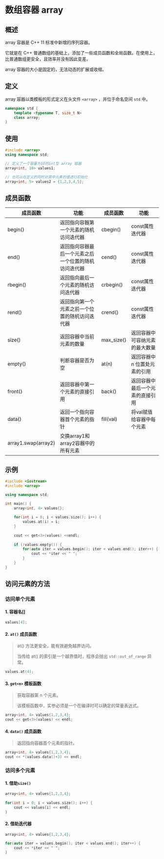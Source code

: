 # 数组容器 array

## 概述

array 容器是 C++ 11 标准中新增的序列容器。

它就是在 C++ 普通数组的基础上，添加了一些成员函数和全局函数。在使用上，比普通数组更安全，且效率并没有因此变差。



array 容器的大小是固定的，无法动态的扩展或收缩。



## 定义

array 容器以类模板的形式定义在头文件 `<array>` ，并位于命名空间 `std` 中。

```c++
namespace std {
    template <typename T, size_t N>
    class array;
}
```



## 使用

```c++
#include <array>
using namespace std;

// 定义了一个容量为10的int型 array 容器
array<int, 10> values1;

// 也可以在定义的同时对其中元素的值进行初始化
array<int, 5> values2 = {1,2,3,4,5};
```



## 成员函数

| 成员函数            | 功能                                                 | 成员函数   | 功能                             |
| ------------------- | ---------------------------------------------------- | ---------- | -------------------------------- |
| begin()             | 返回指向容器第一个元素的随机访问迭代器               | cbegin()   | const属性迭代器                  |
| end()               | 返回指向容器最后一个元素之后一个位置的随机访问迭代器 | cend()     | const属性迭代器                  |
| rbegin()            | 返回指向最后一个元素的随机访问迭代器                 | crbegin()  | const属性迭代器                  |
| rend()              | 返回指向第一个元素之前一个位置的随机访问迭代器       | crend()    | const属性迭代器                  |
| size()              | 返回容器中当前元素的数量                             | max_size() | 返回容器中可容纳元素的最大数量   |
| empty()             | 判断容器是否为空                                     | at(n)      | 返回容器中 n 位置处元素的引用    |
| front()             | 返回容器中第一个元素的直接引用                       | back()     | 返回容器中最后一个元素的直接引用 |
| data()              | 返回一个指向容器首个元素的指针                       | fill(val)  | 将val赋值给容器中每个元素        |
| array1.swap(array2) | 交换array1和array2容器中的所有元素                   |            |                                  |



## 示例

```c++
#include <iostream>
#include <array>

using namespace std;

int main() {
    array<int, 4> values{};
    
    for(int i = 0; i < values.size(); i++) {
        values.at(i) = i;
    }
    
    cout << get<3>(values) <<endl;
    
    if (!values.empty()) {
        for(auto iter = values.begin(); iter < values.end(); iter++) {
            cout << *iter << " ";
        }
    }
}
```



## 访问元素的方法

### 访问单个元素

#### 1. 容器名[]

```c++
values[4];
```



#### 2. `at()` 成员函数

> at() 方法更安全，能有效避免越界访问。
>
> 当传给 at() 的索引是一个越界值时，程序会抛出 `std::out_of_range` 异常。

```c++
values.at(4);
```



#### 3. `get<n>` 模板函数

> 获取容器第 n 个元素。
>
> 该模板函数中，实参必须是一个在编译时可以确定的常量表达式。

```c++
array<int, 4> values{1,2,3,4};
cout << get<3>(values) << endl;
```



#### 4. `data()` 成员函数

> 返回指向容器首个元素的指针。

```c++
array<int, 4> values{1,2,3,4};
cout << *(values.data()+3) << endl;
```



### 访问多个元素

#### 1. 借助`size()`

```c++
array<int, 4> values{1,2,3,4};
    
for(int i = 0; i < values.size(); i++) {
    cout << values[i] << endl;
}
```



#### 2. 借助迭代器

```c++
array<int, 4> values{1,2,3,4};

for(auto iter = values.begin(); iter < values.end(); iter++) {
    cout << *iter << " ";
}
```

